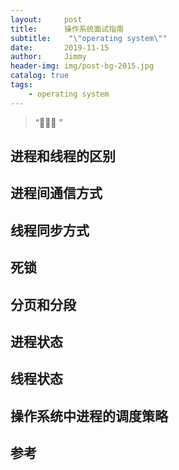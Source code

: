 ```yaml
---
layout:     post
title:      操作系统面试指南
subtitle:    "\"operating system\""
date:       2019-11-15
author:     Jimmy
header-img: img/post-bg-2015.jpg
catalog: true
tags:
    - operating system
---
```


> “🙉🙉🙉 ”

## 进程和线程的区别

## 进程间通信方式

## 线程同步方式

## 死锁

## 分页和分段

## 进程状态

## 线程状态

## 操作系统中进程的调度策略

## 参考

